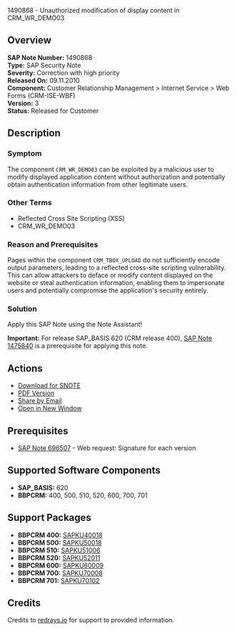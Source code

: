 1490868 - Unauthorized modification of display content in CRM_WR_DEMO03

## Overview

**SAP Note Number:** 1490868  
**Type:** SAP Security Note  
**Severity:** Correction with high priority  
**Released On:** 09.11.2010  
**Component:** Customer Relationship Management > Internet Service > Web Forms (CRM-ISE-WBF)  
**Version:** 3  
**Status:** Released for Customer

## Description

### Symptom
The component `CRM_WR_DEMO03` can be exploited by a malicious user to modify displayed application content without authorization and potentially obtain authentication information from other legitimate users.

### Other Terms
- Reflected Cross Site Scripting (XSS)
- CRM_WR_DEMO03

### Reason and Prerequisites
Pages within the component `CRM_TBOX_UPLOAD` do not sufficiently encode output parameters, leading to a reflected cross-site scripting vulnerability. This can allow attackers to deface or modify content displayed on the website or steal authentication information, enabling them to impersonate users and potentially compromise the application's security entirely.

### Solution
Apply this SAP Note using the Note Assistant!

**Important:** For release SAP_BASIS 620 (CRM release 400), [SAP Note 1475840](https://me.sap.com/notes/1475840) is a prerequisite for applying this note.

## Actions

- [Download for SNOTE](https://notesdownloads.sap.com/note/0040000008822402017)
- [PDF Version](https://userapps.support.sap.com/sap/support/sfm/notes/print/0001490868?language=en-US&token=BA055C29612A106D500533E181E0B421)
- [Share by Email](https://me.sap.com/notes/0001490868/share)
- [Open in New Window](https://me.sap.com/notes/0001490868/open)

## Prerequisites

- [SAP Note 696507](https://me.sap.com/notes/696507) - Web request: Signature for each version

## Supported Software Components

- **SAP_BASIS:** 620
- **BBPCRM:** 400, 500, 510, 520, 600, 700, 701

## Support Packages

- **BBPCRM 400:** [SAPKU40018](https://me.sap.com/supportpackage/SAPKU40018)
- **BBPCRM 500:** [SAPKU50018](https://me.sap.com/supportpackage/SAPKU50018)
- **BBPCRM 510:** [SAPKU51006](https://me.sap.com/supportpackage/SAPKU51006)
- **BBPCRM 520:** [SAPKU52011](https://me.sap.com/supportpackage/SAPKU52011)
- **BBPCRM 600:** [SAPKU60009](https://me.sap.com/supportpackage/SAPKU60009)
- **BBPCRM 700:** [SAPKU70008](https://me.sap.com/supportpackage/SAPKU70008)
- **BBPCRM 701:** [SAPKU70102](https://me.sap.com/supportpackage/SAPKU70102)

## Credits

Credits to [redrays.io](https://redrays.io) for support to provided information.
